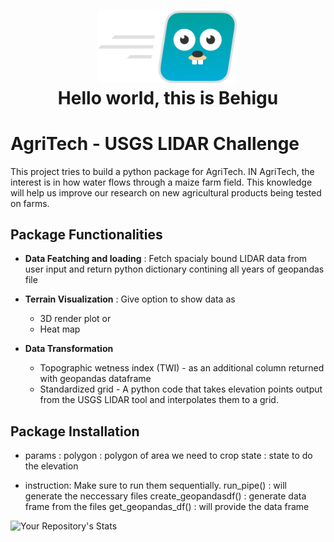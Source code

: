 <h1 align="center">
  <img src="https://github.com/behigu/Satellite_Data_Analysis/blob/main/pictures/user_cartoon.png" width="224px"/><br/>
  Hello world, this is <strong> Behigu </strong>
</h1>


# AgriTech - USGS LIDAR Challenge
This project tries to build a python package for AgriTech. IN AgriTech, the interest is in how water flows through a maize farm field. This knowledge will help us improve our research on new agricultural products being tested on farms.

## Package Functionalities
- **Data Featching and loading** : Fetch spacialy bound LIDAR data from user input and return python dictionary contining all years of geopandas file 

- **Terrain Visualization** : Give option to show data as
  - 3D render plot or
  - Heat map

- **Data Transformation**
  - Topographic wetness index (TWI) - as an additional column returned with geopandas dataframe
  - Standardized grid - A python code that takes elevation points output from the USGS LIDAR tool and interpolates them to a grid.

## Package Installation

   - params : 
        polygon : polygon of area we need to crop
        state : state to do the elevation

   - instruction:
        Make sure to run them sequentially.
        run_pipe() : will generate the neccessary files
        create_geopandasdf() : generate data frame from the files
        get_geopandas_df() : will provide the data frame


![Your Repository's Stats](https://github-readme-stats.vercel.app/api?username=behigu&show_icons=true)


  

